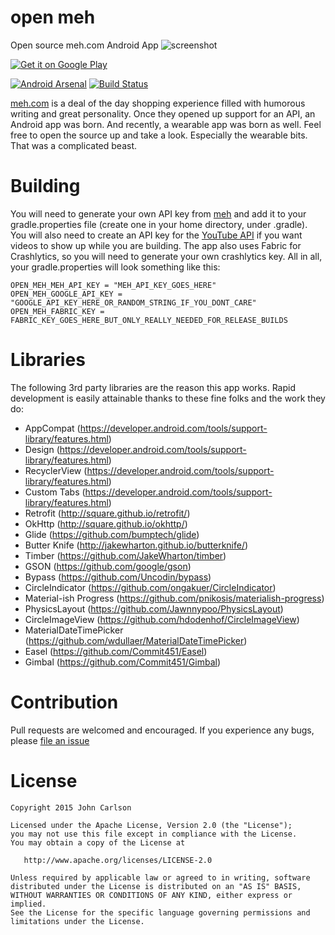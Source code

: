 open meh
=========

Open source meh.com Android App
![screenshot](https://github.com/Jawnnypoo/open-meh/raw/master/assets/screenshot-1.png)

<a href="https://play.google.com/store/apps/details?id=com.jawnnypoo.openmeh">
  <img alt="Get it on Google Play"
       src="https://github.com/Jawnnypoo/open-meh/raw/master/assets/google-play-badge-small.png" />
</a>

[![Android Arsenal](https://img.shields.io/badge/Android%20Arsenal-Open%20Meh-green.svg?style=flat)](https://android-arsenal.com/details/3/1999) [![Build Status](https://travis-ci.org/Jawnnypoo/open-meh.svg?branch=master)](https://travis-ci.org/Jawnnypoo/open-meh)

[meh.com](https://meh.com/) is a deal of the day shopping experience filled with humorous writing and great personality. Once they opened up support for an API, an Android app was born. And recently, a wearable app was born as well. Feel free to open the source up and take a look. Especially the wearable bits. That was a complicated beast.

# Building
You will need to generate your own API key from [meh](https://meh.com/forum/topics/meh-api) and add it to your gradle.properties file (create one in your home directory, under .gradle). You will also need to create an API key for the [YouTube API](https://developers.google.com/youtube/android/player/) if you want videos to show up while you are building. The app also uses Fabric for Crashlytics, so you will need to generate your own crashlytics key. All in all, your gradle.properties will look something like this:
```Gradle
OPEN_MEH_MEH_API_KEY = "MEH_API_KEY_GOES_HERE"
OPEN_MEH_GOOGLE_API_KEY = "GOOGLE_API_KEY_HERE_OR_RANDOM_STRING_IF_YOU_DONT_CARE"
OPEN_MEH_FABRIC_KEY = FABRIC_KEY_GOES_HERE_BUT_ONLY_REALLY_NEEDED_FOR_RELEASE_BUILDS
```

# Libraries
The following 3rd party libraries are the reason this app works. Rapid development is easily attainable thanks to these fine folks and the work they do:

- AppCompat (https://developer.android.com/tools/support-library/features.html)
- Design (https://developer.android.com/tools/support-library/features.html)
- RecyclerView (https://developer.android.com/tools/support-library/features.html)
- Custom Tabs (https://developer.android.com/tools/support-library/features.html)
- Retrofit (http://square.github.io/retrofit/)
- OkHttp (http://square.github.io/okhttp/)
- Glide (https://github.com/bumptech/glide)
- Butter Knife (http://jakewharton.github.io/butterknife/)
- Timber (https://github.com/JakeWharton/timber)
- GSON (https://github.com/google/gson)
- Bypass (https://github.com/Uncodin/bypass)
- CircleIndicator (https://github.com/ongakuer/CircleIndicator)
- Material-ish Progress (https://github.com/pnikosis/materialish-progress)
- PhysicsLayout (https://github.com/Jawnnypoo/PhysicsLayout)
- CircleImageView (https://github.com/hdodenhof/CircleImageView)
- MaterialDateTimePicker (https://github.com/wdullaer/MaterialDateTimePicker)
- Easel (https://github.com/Commit451/Easel)
- Gimbal (https://github.com/Commit451/Gimbal)

# Contribution
Pull requests are welcomed and encouraged. If you experience any bugs, please [file an issue](https://github.com/Jawnnypoo/open-meh/issues/new)

License
=======

    Copyright 2015 John Carlson

    Licensed under the Apache License, Version 2.0 (the "License");
    you may not use this file except in compliance with the License.
    You may obtain a copy of the License at

       http://www.apache.org/licenses/LICENSE-2.0

    Unless required by applicable law or agreed to in writing, software
    distributed under the License is distributed on an "AS IS" BASIS,
    WITHOUT WARRANTIES OR CONDITIONS OF ANY KIND, either express or implied.
    See the License for the specific language governing permissions and
    limitations under the License.
